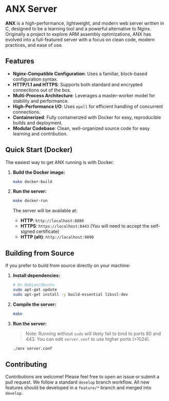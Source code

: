 # ANX Server

**ANX** is a high-performance, lightweight, and modern web server written in C, designed to be a learning tool and a powerful alternative to Nginx. Originally a project to explore ARM assembly optimizations, ANX has evolved into a full-featured server with a focus on clean code, modern practices, and ease of use.

## Features

- **Nginx-Compatible Configuration**: Uses a familiar, block-based configuration syntax.
- **HTTP/1.1 and HTTPS**: Supports both standard and encrypted connections out of the box.
- **Multi-Process Architecture**: Leverages a master-worker model for stability and performance.
- **High-Performance I/O**: Uses `epoll` for efficient handling of concurrent connections.
- **Containerized**: Fully containerized with Docker for easy, reproducible builds and deployment.
- **Modular Codebase**: Clean, well-organized source code for easy learning and contribution.

## Quick Start (Docker)

The easiest way to get ANX running is with Docker.

1.  **Build the Docker image:**
    ```bash
    make docker-build
    ```

2.  **Run the server:**
    ```bash
    make docker-run
    ```

    The server will be available at:
    - **HTTP**: `http://localhost:8080`
    - **HTTPS**: `https://localhost:8443` (You will need to accept the self-signed certificate)
    - **HTTP (alt)**: `http://localhost:9090`

## Building from Source

If you prefer to build from source directly on your machine:

1.  **Install dependencies:**
    ```bash
    # On Debian/Ubuntu
    sudo apt-get update
    sudo apt-get install -y build-essential libssl-dev
    ```

2.  **Compile the server:**
    ```bash
    make
    ```

3.  **Run the server:**
    > Note: Running without `sudo` will likely fail to bind to ports 80 and 443. You can edit `server.conf` to use higher ports (>1024).
    ```bash
    ./anx server.conf
    ```

## Contributing

Contributions are welcome! Please feel free to open an issue or submit a pull request. We follow a standard `develop` branch workflow. All new features should be developed in a `feature/*` branch and merged into `develop`. 